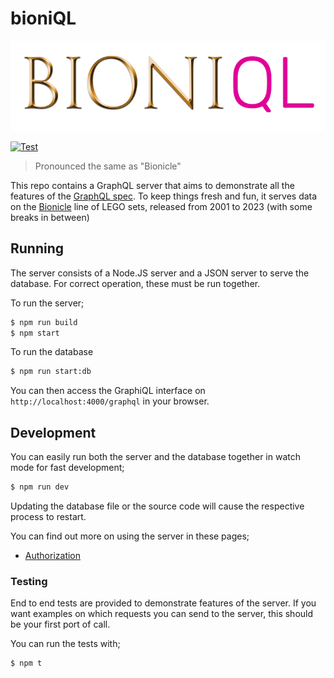 # bioniQL

![BioniQL Logo](./docs/logo.png)

[![Test](https://github.com/Tohaker/bioniQL/actions/workflows/test.yml/badge.svg)](https://github.com/Tohaker/bioniQL/actions/workflows/test.yml)

> Pronounced the same as "Bionicle"

This repo contains a GraphQL server that aims to demonstrate all the features of the [GraphQL spec](https://spec.graphql.org/). To keep things fresh and fun, it serves data on the [Bionicle](https://en.wikipedia.org/wiki/Bionicle) line of LEGO sets, released from 2001 to 2023 (with some breaks in between)

## Running

The server consists of a Node.JS server and a JSON server to serve the database. For correct operation, these must be run together.

To run the server;

```sh
$ npm run build
$ npm start
```

To run the database

```sh
$ npm run start:db
```

You can then access the GraphiQL interface on `http://localhost:4000/graphql` in your browser.

## Development

You can easily run both the server and the database together in watch mode for fast development;

```sh
$ npm run dev
```

Updating the database file or the source code will cause the respective process to restart.

You can find out more on using the server in these pages;

- [Authorization](./docs/authorization.md)

### Testing

End to end tests are provided to demonstrate features of the server. If you want examples on which requests you can send to the server, this should be your first port of call.

You can run the tests with;

```sh
$ npm t
```
